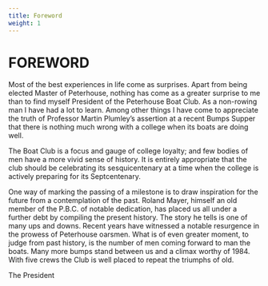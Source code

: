 ```yaml
---
title: Foreword
weight: 1
---
```


# FOREWORD

Most of the best experiences in life come as surprises. Apart from being elected Master of Peterhouse, nothing has come as a greater surprise to me than to find myself President of the Peterhouse Boat Club. As a non-rowing man I have had a lot to learn. Among other things I have come to appreciate the truth of Professor Martin Plumley’s assertion at a recent Bumps Supper that there is nothing much wrong with a college when its boats are doing well. 

The Boat Club is a focus and gauge of college loyalty; and few bodies of men have a more vivid sense of history. It is entirely appropriate that the club should be celebrating its sesquicentenary at a time when the college is actively preparing for its Septcentenary.

One way of marking the passing of a milestone is to draw inspiration for the future from a contemplation of the past. Roland Mayer, himself an old member of the P.B.C. of notable dedication, has placed us all under a further debt by compiling the present history. The story he tells is one of many ups and downs. Recent years have witnessed a notable resurgence in the prowess of Peterhouse oarsmen. What is of even greater moment, to judge from past history, is the number of men coming forward to man the boats. Many more bumps stand between us and a climax worthy of 1984. With five crews the Club is well placed to repeat the triumphs of old.

The President
